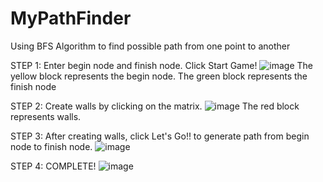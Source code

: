 # MyPathFinder
Using BFS Algorithm to find possible path from one point to another

STEP 1: Enter begin node and finish node. Click Start Game! 
![image](https://github.com/lvhoaa/MyPathFinder/assets/87745938/bae7ce6d-c0fa-4f36-b8fa-cdfd744cf89d)
The yellow block represents the begin node. The green block represents the finish node

STEP 2: Create walls by clicking on the matrix. 
![image](https://github.com/lvhoaa/MyPathFinder/assets/87745938/89affd35-e140-406d-acc5-63d684ed0a4e)
The red block represents walls.

STEP 3: After creating walls, click Let's Go!! to generate path from begin node to finish node. 
![image](https://github.com/lvhoaa/MyPathFinder/assets/87745938/72715f45-cf5c-4809-9092-5e6723eec5d1)

STEP 4: COMPLETE!
![image](https://github.com/lvhoaa/MyPathFinder/assets/87745938/dce4252f-e242-4f85-9558-c939b0b2e9aa)
